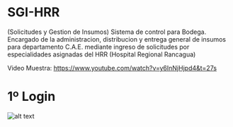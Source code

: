 # SGI-HRR
(Solicitudes y Gestion de Insumos) Sistema de control para Bodega. Encargado de la administracion, distribucion y entrega general de insumos para departamento C.A.E. mediante ingreso de solicitudes por especialidades asignadas del HRR (Hospital Regional Rancagua)


Video Muestra: 
https://www.youtube.com/watch?v=y6InNjHjpd4&t=27s


# 1º Login

![alt text](https://lh4.googleusercontent.com/ABZfnaTFIhgnboWvr06umHpzZsNlESLVoRvD4sC-P_aHS2S01Rjh3CBvWhoPhoDSJ9Wu_rLgzysDnJYDDdgZ=w1440-h733-rw)
